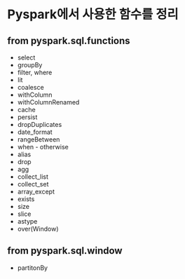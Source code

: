 # Pyspark에서 사용한 함수를 정리

## from pyspark.sql.functions

- select
- groupBy
- filter, where
- lit
- coalesce
- withColumn
- withColumnRenamed
- cache
- persist
- dropDuplicates
- date_format
- rangeBetween
- when - otherwise
- alias
- drop
- agg
- collect_list
- collect_set
- array_except
- exists
- size
- slice
- astype
- over(Window)



## from pyspark.sql.window

- partitonBy